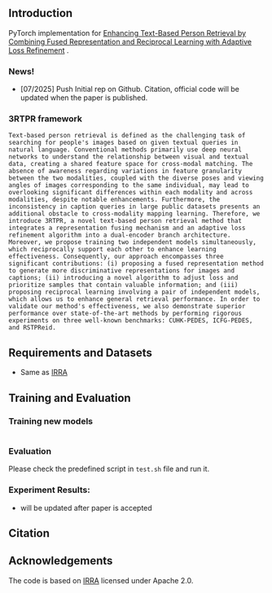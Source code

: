 ## Introduction
PyTorch implementation for [ Enhancing Text-Based Person Retrieval by Combining Fused Representation and Reciprocal Learning with Adaptive Loss Refinement]() . 

### News!

- [07/2025] Push Initial rep on Github. Citation, official code will be updated when the paper is published.


### 3RTPR framework
```
Text-based person retrieval is defined as the challenging task of searching for people's images based on given textual queries in natural language. Conventional methods primarily use deep neural networks to understand the relationship between visual and textual data, creating a shared feature space for cross-modal matching. The absence of awareness regarding variations in feature granularity between the two modalities, coupled with the diverse poses and viewing angles of images corresponding to the same individual, may lead to overlooking significant differences within each modality and across modalities, despite notable enhancements. Furthermore, the inconsistency in caption queries in large public datasets presents an additional obstacle to cross-modality mapping learning. Therefore, we introduce 3RTPR, a novel text-based person retrieval method that integrates a representation fusing mechanism and an adaptive loss refinement algorithm into a dual-encoder branch architecture. Moreover, we propose training two independent models simultaneously, which reciprocally support each other to enhance learning effectiveness. Consequently, our approach encompasses three significant contributions: (i) proposing a fused representation method to generate more discriminative representations for images and captions; (ii) introducing a novel algorithm to adjust loss and prioritize samples that contain valuable information; and (iii) proposing reciprocal learning involving a pair of independent models, which allows us to enhance general retrieval performance. In order to validate our method's effectiveness, we also demonstrate superior performance over state-of-the-art methods by performing rigorous experiments on three well-known benchmarks: CUHK-PEDES, ICFG-PEDES, and RSTPReid. 

```



## Requirements and Datasets
- Same as [IRRA](https://github.com/anosorae/IRRA)


## Training and Evaluation

### Training new models

```json

```

### Evaluation
Please check the predefined script in ```test.sh``` file and run it.

 

### Experiment Results:
 - will be updated after paper is accepted


## Citation


## Acknowledgements
The code is based on [IRRA](https://github.com/anosorae/IRRA) licensed under Apache 2.0.
